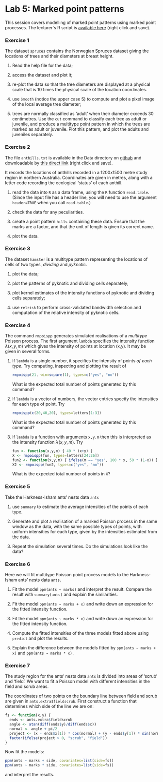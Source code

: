 Lab 5: Marked point patterns
================

This session covers modelling of marked point patterns using marked point processes.
The lecturer's R script is [available here](https://raw.githubusercontent.com/spatstat/testWorkshop/master/Scripts/script05.R) (right click and save).

### Exercise 1

The dataset `spruces` contains the Norwegian Spruces dataset giving the locations of trees and their diameters at breast height.

1.  Read the help file for the data;

2.  access the dataset and plot it;

3.  re-plot the data so that the tree diameters are displayed at a physical scale that is 10 times the physical scale of the location coordinates.

4.  use `Smooth` (notice the upper case S) to compute and plot a pixel image of the local average tree diameter;

5.  trees are normally classified as ‘adult’ when their diameter exceeds 30 centimetres. Use the `cut` command to classify each tree as adult or juvenile, and produce a multitype point pattern in which the trees are marked as adult or juvenile. Plot this pattern, and plot the adults and juveniles separately.

### Exercise 2

The file `anthills.txt` is available in the Data directory on [github](https://github.com/spatstat/testWorkshop) and downloadable by [this direct link](https://raw.githubusercontent.com/spatstat/testWorkshop/master/Data/anthills.txt) (right click and save).

It records the locations of anthills recorded in a 1200x1500 metre study region in northern Australia. Coordinates are given in metres, along with a letter code recording the ecological ‘status’ of each anthill.

1.  read the data into `R` as a data frame, using the `R` function `read.table`. (Since the input file has a header line, you will need to use the argument `header=TRUE` when you call `read.table`.)

2.  check the data for any peculiarities.

3.  create a point pattern `hills` containing these data. Ensure that the marks are a factor, and that the unit of length is given its correct name.

4.  plot the data.

### Exercise 3

The dataset `hamster` is a multitype pattern representing the locations of cells of two types, *dividing* and *pyknotic*.

1.  plot the data;

2.  plot the patterns of pyknotic and dividing cells separately;

3.  plot kernel estimates of the intensity functions of pyknotic and dividing cells separately;

4.  use `relrisk` to perform cross-validated bandwidth selection and computation of the relative intensity of pyknotic cells.

### Exercise 4

The command `rmpoispp` generates simulated realisations of a *multitype* Poisson process. The first argument `lambda` specifies the intensity function *λ*(*x*, *y*, *m*) which gives the intensity of points at location (x,y). It may be given in several forms.

1.  If `lambda` is a single number, it specifies the intensity of points *of each type*. Try computing, inspecting and plotting the result of

    ``` r
    rmpoispp(21, win=square(1), types=c("yes", "no"))
    ```

    What is the expected total number of points generated by this command?

2.  If `lambda` is a vector of numbers, the vector entries specify the intensities for each type of point. Try

    ``` r
    rmpoispp(c(20,40,20), types=letters[1:3])
    ```

    What is the expected total number of points generated by this command?

3.  If `lambda` is a function with arguments `x,y,m` then this is interpreted as the intensity function *λ*(*x*, *y*, *m*). Try

    ``` r
    fun <- function(x,y,m) { 40 * (x+y) }
    X <- rmpoispp(fun, types=letters[24:26])
    fun2 <- function(x,y,m) { ifelse(m == "yes", 100 * x, 50 * (1-x)) }
    X2 <- rmpoispp(fun2, types=c("yes", "no"))
    ```

    What is the expected total number of points in `X`?

### Exercise 5

Take the Harkness-Isham ants’ nests data `ants`

1.  use `summary` to estimate the average intensities of the points of each type.

2.  Generate and plot a realisation of a marked Poisson process in the same window as the data, with the same possible types of points, with uniform intensities for each type, given by the intensities estimated from the data.

3.  Repeat the simulation several times. Do the simulations look like the data?

### Exercise 6

Here we will fit multitype Poisson point process models to the Harkness-Isham ants’ nests data `ants`.

1.  Fit the model `ppm(ants ~ marks)` and interpret the result. Compare the result with `summary(ants)` and explain the similarities.

2.  Fit the model `ppm(ants ~ marks + x)` and write down an expression for the fitted intensity function.

3.  Fit the model `ppm(ants ~ marks * x)` and write down an expression for the fitted intensity function.

4.  Compute the fitted intensities of the three models fitted above using `predict` and plot the results.

5.  Explain the difference between the models fitted by `ppm(ants ~ marks + x)` and `ppm(ants ~ marks * x)` .

### Exercise 7

The study region for the ants’ nests data `ants` is divided into areas of ‘scrub’ and ‘field’. We want to fit a Poisson model with different intensities in the field and scrub areas.

The coordinates of two points on the boundary line between field and scrub are given in `ants.extra$fieldscrub`. First construct a function that determines which side of the line we are on:

``` r
fs <- function(x,y) {
  ends <- ants.extra$fieldscrub
  angle <- atan(diff(ends$y)/diff(ends$x))
  normal <- angle + pi/2
  project <- (x - ends$x[1]) * cos(normal) + (y - ends$y[1]) * sin(normal)
  factor(ifelse(project > 0, "scrub", "field"))
}
```

Now fit the models:

``` r
ppm(ants ~ marks + side, covariates=list(side=fs))
ppm(ants ~ marks * side, covariates=list(side=fs))
```

and interpret the results.
